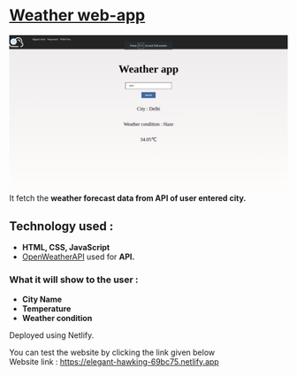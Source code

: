 # [Weather web-app](https://elegant-hawking-69bc75.netlify.app)

![](/Screenshot.png)
It fetch the **weather forecast data from API of user entered city.**

##  Technology used : 
- **HTML, CSS, JavaScript**
- [OpenWeatherAPI](https://openweathermap.org/current) used for **API.**

### What it will show to the user :
- **City Name**
- **Temperature**
- **Weather condition**

Deployed using Netlify.

You can test the website by clicking the link given below \
Website link : https://elegant-hawking-69bc75.netlify.app
